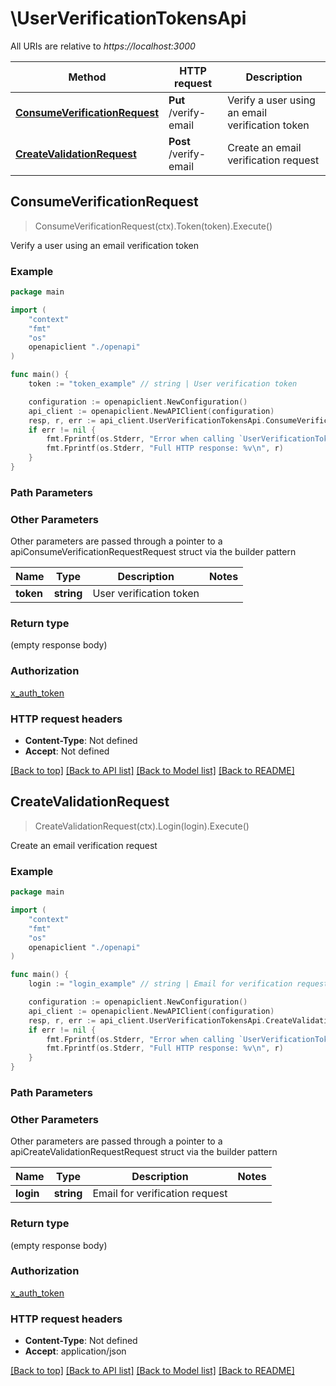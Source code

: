 # \UserVerificationTokensApi

All URIs are relative to *https://localhost:3000*

Method | HTTP request | Description
------------- | ------------- | -------------
[**ConsumeVerificationRequest**](UserVerificationTokensApi.md#ConsumeVerificationRequest) | **Put** /verify-email | Verify a user using an email verification token
[**CreateValidationRequest**](UserVerificationTokensApi.md#CreateValidationRequest) | **Post** /verify-email | Create an email verification request



## ConsumeVerificationRequest

> ConsumeVerificationRequest(ctx).Token(token).Execute()

Verify a user using an email verification token



### Example

```go
package main

import (
    "context"
    "fmt"
    "os"
    openapiclient "./openapi"
)

func main() {
    token := "token_example" // string | User verification token

    configuration := openapiclient.NewConfiguration()
    api_client := openapiclient.NewAPIClient(configuration)
    resp, r, err := api_client.UserVerificationTokensApi.ConsumeVerificationRequest(context.Background()).Token(token).Execute()
    if err != nil {
        fmt.Fprintf(os.Stderr, "Error when calling `UserVerificationTokensApi.ConsumeVerificationRequest``: %v\n", err)
        fmt.Fprintf(os.Stderr, "Full HTTP response: %v\n", r)
    }
}
```

### Path Parameters



### Other Parameters

Other parameters are passed through a pointer to a apiConsumeVerificationRequestRequest struct via the builder pattern


Name | Type | Description  | Notes
------------- | ------------- | ------------- | -------------
 **token** | **string** | User verification token | 

### Return type

 (empty response body)

### Authorization

[x_auth_token](../README.md#x_auth_token)

### HTTP request headers

- **Content-Type**: Not defined
- **Accept**: Not defined

[[Back to top]](#) [[Back to API list]](../README.md#documentation-for-api-endpoints)
[[Back to Model list]](../README.md#documentation-for-models)
[[Back to README]](../README.md)


## CreateValidationRequest

> CreateValidationRequest(ctx).Login(login).Execute()

Create an email verification request



### Example

```go
package main

import (
    "context"
    "fmt"
    "os"
    openapiclient "./openapi"
)

func main() {
    login := "login_example" // string | Email for verification request

    configuration := openapiclient.NewConfiguration()
    api_client := openapiclient.NewAPIClient(configuration)
    resp, r, err := api_client.UserVerificationTokensApi.CreateValidationRequest(context.Background()).Login(login).Execute()
    if err != nil {
        fmt.Fprintf(os.Stderr, "Error when calling `UserVerificationTokensApi.CreateValidationRequest``: %v\n", err)
        fmt.Fprintf(os.Stderr, "Full HTTP response: %v\n", r)
    }
}
```

### Path Parameters



### Other Parameters

Other parameters are passed through a pointer to a apiCreateValidationRequestRequest struct via the builder pattern


Name | Type | Description  | Notes
------------- | ------------- | ------------- | -------------
 **login** | **string** | Email for verification request | 

### Return type

 (empty response body)

### Authorization

[x_auth_token](../README.md#x_auth_token)

### HTTP request headers

- **Content-Type**: Not defined
- **Accept**: application/json

[[Back to top]](#) [[Back to API list]](../README.md#documentation-for-api-endpoints)
[[Back to Model list]](../README.md#documentation-for-models)
[[Back to README]](../README.md)

